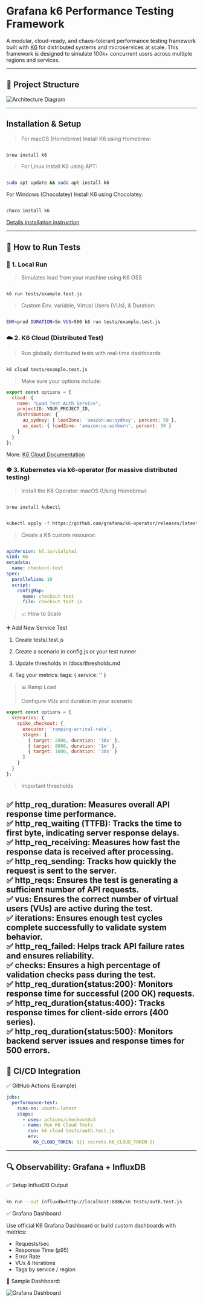 # Grafana k6 Performance Testing Framework

A modular, cloud-ready, and chaos-tolerant performance testing framework built with [K6](https://k6.io) for distributed systems and microservices at scale. This framework is designed to simulate 100k+ concurrent users across multiple regions and services.

---

## 📁 Project Structure


![Architecture Diagram](./docs/architecture.png)

---
## Installation & Setup
> For macOS (Homebrew)
> Install K6 using Homebrew:

```bash

brew install k6
```
> For Linux
> Install K6 using APT:

```bash

sudo apt update && sudo apt install k6
```

For Windows (Chocolatey)
Install K6 using Chocolatey:

```bash

choco install k6
```

[Details installation instruction](https://grafana.com/docs/k6/latest/set-up/install-k6/)

---
## 🚀 How to Run Tests

### 🔧 1. Local Run

> Simulates load from your machine using K6 OSS

```bash

k6 run tests/example.test.js

```
> Custom Env. variable, Virtual Users (VUs), & Duration:

```bash

ENV=prod DURATION=5m VUS=500 k6 run tests/example.test.js

```

### ☁️ 2. K6 Cloud (Distributed Test)
> Run globally distributed tests with real-time dashboards

```bash

k6 cloud tests/example.test.js

```
> Make sure your options include:

```js
export const options = {
  cloud: {
    name: "Load Test Auth Service",
    projectID: YOUR_PROJECT_ID,
    distribution: {
      au_sydney: { loadZone: 'amazon:au:sydney', percent: 50 },
      us_east: { loadZone: 'amazon:us:ashburn', percent: 50 }
    }
  }
};

```

More: [K6 Cloud Documentation](https://grafana.com/docs/grafana-cloud/testing/k6/get-started/)

### ☸️ 3. Kubernetes via k6-operator (for massive distributed testing)

> Install the K6 Operator: macOS (Using Homebrew)
```bash

brew install kubectl
```
```bash

kubectl apply -f https://github.com/grafana/k6-operator/releases/latest/download/k6-operator.yaml

```
> Create a K6 custom resource:

```yml

apiVersion: k6.io/v1alpha1
kind: K6
metadata:
  name: checkout-test
spec:
  parallelism: 10
  script:
    configMap:
      name: checkout-test
      file: checkout.test.js
```
> 📈 How to Scale
> 
➕ Add New Service Test
1. Create tests/<service>.test.js

2. Create a scenario in config.js or your test runner

3. Update thresholds in /docs/thresholds.md

4. Tag your metrics: tags: { service: '<name>' }

> 📊 Ramp Load
> 
> Configure VUs and duration in your scenario

```js
export const options = {
  scenarios: {
    spike_checkout: {
      executor: 'ramping-arrival-rate',
      stages: [
        { target: 2000, duration: '30s' },
        { target: 8000, duration: '1m' },
        { target: 1000, duration: '30s' }
      ]
    }
  }
};
```
> Important thresholds
> 
✅ **http_req_duration**: Measures overall API response time performance.  
✅ **http_req_waiting (TTFB)**: Tracks the time to first byte, indicating server response delays.  
✅ **http_req_receiving**: Measures how fast the response data is received after processing.  
✅ **http_req_sending**: Tracks how quickly the request is sent to the server.  
✅ **http_reqs**: Ensures the test is generating a sufficient number of API requests.  
✅ **vus**: Ensures the correct number of virtual users (VUs) are active during the test.  
✅ **iterations**: Ensures enough test cycles complete successfully to validate system behavior.  
✅ **http_req_failed**: Helps track API failure rates and ensures reliability.  
✅ **checks**: Ensures a high percentage of validation checks pass during the test.  
✅ **http_req_duration{status:200}**: Monitors response time for successful (200 OK) requests.  
✅ **http_req_duration{status:400}**: Tracks response times for client-side errors (400 series).  
✅ **http_req_duration{status:500}**: Monitors backend server issues and response times for 500 errors.
---
## 🔄 CI/CD Integration
✅ GitHub Actions (Example)

```yml
jobs:
  performance-test:
    runs-on: ubuntu-latest
    steps:
      - uses: actions/checkout@v3
      - name: Run K6 Cloud Tests
        run: k6 cloud tests/auth.test.js
        env:
          K6_CLOUD_TOKEN: ${{ secrets.K6_CLOUD_TOKEN }}
```

---
## 🔍 Observability: Grafana + InfluxDB
✅ Setup InfluxDB Output

```bash

k6 run --out influxdb=http://localhost:8086/k6 tests/auth.test.js

```
✅ Grafana Dashboard

Use official K6 Grafana Dashboard or build custom dashboards with metrics:

* Requests/sec
* Response Time (p95)
* Error Rate
* VUs & Iterations
* Tags by service / region

📸 Sample Dashboard:

![Grafana Dashboard](./docs/grafana_dashboard.png)
